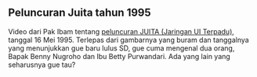 ## Peluncuran Juita tahun 1995

Video dari Pak Ibam tentang [peluncuran JUITA (Jaringan UI Terpadu)](http://rms46.blogspot.com/2008/05/peluncuran-juita-16-mei-1995.html), tanggal 16 Mei 1995. Terlepas dari gambarnya yang buram dan tanggalnya yang menunjukkan gue baru lulus SD, gue cuma mengenal dua orang, Bapak Benny Nugroho dan Ibu Betty Purwandari. Ada yang lain yang seharusnya gue tau?

<!-- {"time": "2008-05-27 17:20:23", "title": "Peluncuran Juita tahun 1995"} -->
